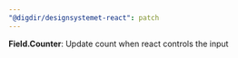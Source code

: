 ```yaml
---
"@digdir/designsystemet-react": patch
---
```


**Field.Counter**: Update count when react controls the input
